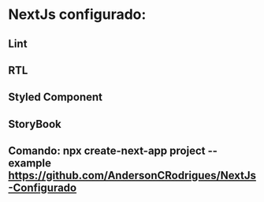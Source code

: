 # NextJs configurado:

## Lint
## RTL
## Styled Component
## StoryBook

## Comando: npx create-next-app project --example https://github.com/AndersonCRodrigues/NextJs-Configurado
